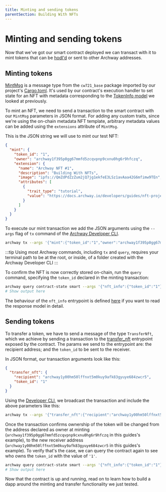 ```yaml
---
title: Minting and sending tokens
parentSection: Building With NFTs
---
```


# Minting and sending tokens

Now that we've got our smart contract deployed we can transact with it to mint tokens that can be [hodl'd](https://academy.binance.com/en/glossary/hodl) or sent to other Archway addresses.

## Minting tokens

[MintMsg](https://github.com/CosmWasm/cw-nfts/blob/v0.9.3/contracts/cw721-base/src/msg.rs#L60-L72) is a message type from the `cw721_base` package imported by our project's [Cargo.toml](https://github.com/archway-network/archway-templates/blob/main/cw721/on-chain-metadata/Cargo.toml). It's used by our contract's execution handler to set state for an NFT with metadata corresponding to the [TokenInfo model](https://github.com/CosmWasm/cw-nfts/blob/v0.9.3/contracts/cw721-base/src/state.rs#L91-L105) we looked at previously.

To mint an NFT, we need to send a transaction to the smart contract with our `MintMsg` parameters in JSON format. For adding any custom traits, since we're using the on-chain metadata NFT template, arbitrary metadata values can be added using the `extensions` attribute of `MintMsg`.

This is the JSON string we will use to mint our test NFT:

```json
{
  "mint": {
    "token_id": "1",
    "owner": "archway1f395p0gg67mmfd5zcqvpnp9cxnu0hg6r9hfczq",
    "extension": {
      "name": "Archway NFT #1",
      "description": "Building With NFTs",
      "image": "ipfs://QmZdPdZzZum2jQ7jg1ekfeE3LSz1avAaa42G6mfimw9TEn",
      "attributes": [
        {
          "trait_type": "tutorial",
          "value": "https://docs.archway.io/developers/guides/nft-project/start"
        }
      ]
    }
  }
}
```

To execute our mint transaction we add the JSON arguments using the `--args` flag of `tx` command of the [Archway Developer CLI](https://www.npmjs.com/package/@archwayhq/cli).

```bash
archway tx --args '{"mint":{"token_id":"1","owner":"archway1f395p0gg67mmfd5zcqvpnp9cxnu0hg6r9hfczq","extension":{"name":"Archway NFT #1","description":"Building With NFTs","image":"ipfs://QmZdPdZzZum2jQ7jg1ekfeE3LSz1avAaa42G6mfimw9TEn","attributes":[{"trait_type":"tutorial","value":"https://docs.archway.io/developers/guides/nft-project/start"}]}}}'
```

:::tip
Using most Archway commands, including `tx` and `query`, requires your terminal path to be at the root, or inside, of a folder created with the Archway Developer CLI
:::

To confirm the NFT is now correctly stored on-chain, run the `query` command, specifying the `token_id` declared in the minting transaction:

```bash
archway query contract-state smart --args '{"nft_info":{"token_id":"1"}}'
# Show output here
```

The behaviour of the `nft_info` entrypoint is defined [here](https://github.com/CosmWasm/cw-nfts/blob/v0.9.3/contracts/cw721-base/src/query.rs#L33-L39) if you want to read the response model in detail.

## Sending tokens

To transfer a token, we have to send a message of the type `TransferNft`, which we achieve by sending a transaction to the [transfer_nft](https://github.com/CosmWasm/cw-nfts/blob/v0.9.3/contracts/cw721-base/src/execute.rs#L124-L139) entrypoint exposed by the contract. The params we send to the entrypoint are: the recipient address; and the `token_id` to be sent to the receiver.

In JSON format, our transaction arguments look like this:

```json
{
  "transfer_nft": {
    "recipient": "archway1y00hm50lffnxt5m0kuy9afk83gyuye684zwcr5",
    "token_id": "1"
  }
}
```

Using the [Developer CLI](https://www.npmjs.com/package/@archwayhq/cli), we broadcast the transaction and include the above parameters like this:

```bash
archway tx --args '{"transfer_nft":{"recipient":"archway1y00hm50lffnxt5m0kuy9afk83gyuye684zwcr5","token_id":"1"}}'
```

Once the transaction confirms ownership of the token will be changed from the address declared as owner at minting (`archway1f395p0gg67mmfd5zcqvpnp9cxnu0hg6r9hfczq` in this guides's example), to the new receiver address (`archway1y00hm50lffnxt5m0kuy9afk83gyuye684zwcr5` in this guides's example). To verify that's the case, we can query the contract again to see who owns the `token_id` with the value of `'1'`.

```bash
archway query contract-state smart --args '{"nft_info":{"token_id":"1"}}'
# Show output here
```

Now that the contract is up and running, read on to learn how to build a dapp around the minting and transfer functionality we just tested.
